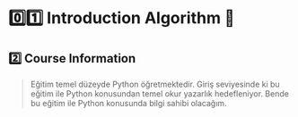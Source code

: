 # :zero::one: Introduction Algorithm :bookmark:
## :two: Course Information
> Eğitim temel düzeyde Python öğretmektedir.
Giriş seviyesinde ki bu eğitim ile Python konusundan temel okur yazarlık hedefleniyor.
Bende bu eğitim ile Python konusunda bilgi sahibi olacağım.